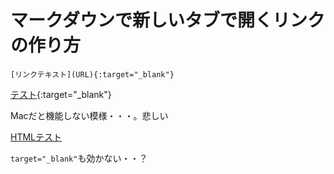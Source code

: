 # マークダウンで新しいタブで開くリンクの作り方

`[リンクテキスト](URL){:target="_blank"}`

[テスト](http://tauplank.hatenablog.com/entry/2016/11/26/095110){:target="_blank"}

Macだと機能しない模様・・・。悲しい

<a href="http://tauplank.hatenablog.com/entry/2016/11/26/095110" target="_blank">HTMLテスト</a>

`target="_blank"`も効かない・・？
